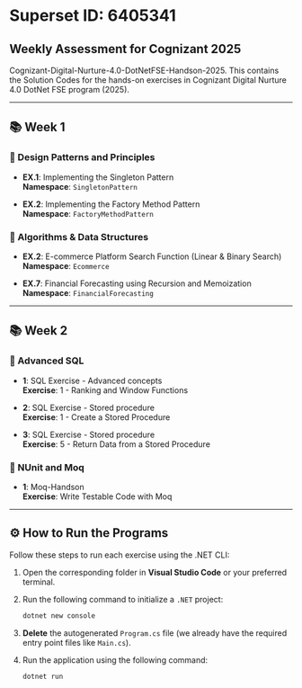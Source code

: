 # Superset ID: 6405341
## Weekly Assessment for Cognizant 2025

Cognizant-Digital-Nurture-4.0-DotNetFSE-Handson-2025.
This contains the Solution Codes for the hands-on exercises in Cognizant Digital Nurture 4.0 DotNet FSE program (2025).

---

## 📚 Week 1

### 🔹 Design Patterns and Principles

- **EX.1**: Implementing the Singleton Pattern  
  **Namespace**: `SingletonPattern`

- **EX.2**: Implementing the Factory Method Pattern  
  **Namespace**: `FactoryMethodPattern`

### 🔹 Algorithms & Data Structures

- **EX.2**: E-commerce Platform Search Function (Linear & Binary Search)  
  **Namespace**: `Ecommerce`

- **EX.7**: Financial Forecasting using Recursion and Memoization  
  **Namespace**: `FinancialForecasting`

---

## 📚 Week 2

### 🔹 Advanced SQL

- **1**: SQL Exercise - Advanced concepts  
  **Exercise**: 1 - Ranking and Window Functions

- **2**: SQL Exercise - Stored procedure  
  **Exercise**: 1 - Create a Stored Procedure

- **3**: SQL Exercise - Stored procedure  
  **Exercise**: 5 - Return Data from a Stored Procedure

### 🔹 NUnit and Moq

- **1**: Moq-Handson  
  **Exercise**: Write Testable Code with Moq

---

## ⚙️ How to Run the Programs

Follow these steps to run each exercise using the .NET CLI:

1. Open the corresponding folder in **Visual Studio Code** or your preferred terminal.
   
2. Run the following command to initialize a ```.NET``` project:
   ```bash
   dotnet new console

4. **Delete** the autogenerated `Program.cs` file (we already have the required entry point files like `Main.cs`).

5. Run the application using the following command:
   ```bash
   dotnet run
